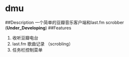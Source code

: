 dmu
============================
##Description
一个简单的豆瓣音乐客户端和last.fm scrobber (__Under_Developing__)
##Features
1. 收听豆瓣电台
2. last.fm 歌曲记录 （scrobling）
3. 任务栏控制菜单



